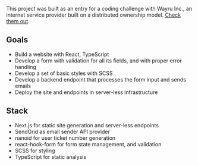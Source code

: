 This project was built as an entry for a coding challenge with Wayru Inc., an internet service provider built on a distributed ownership model. [Check them out](https://www.wayru.io/).

## Goals
- Build a website with React, TypeScript
- Develop a form with validation for all its fields, and with proper error handling
- Develop a set of basic styles with SCSS
- Develop a backend endpoint that processes the form input and sends emails
- Deploy the site and endpoints in server-less infrastructure

## Stack
- Next.js for static site generation and server-less endpoints
- SendGrid as email sender API provider
- nanoid for user ticket number generation
- react-hook-form for form state management, and validation
- SCSS for styling
- TypeScript for static analysis
